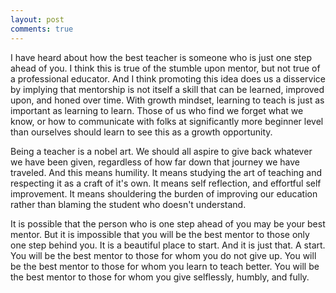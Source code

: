 ```yaml
---
layout: post
comments: true
---
```

I have heard about how the best teacher is someone who is just one step ahead of you. I think this is true of the stumble upon mentor, but not true of a professional educator. And I think promoting this idea does us a disservice by implying that mentorship is not itself a skill that can be learned, improved upon, and honed over time. With growth mindset, learning to teach is just as important as learning to learn. Those of us who find we forget what we know, or how to communicate with folks at significantly more beginner level than ourselves should learn to see this as a growth opportunity.

Being a teacher is a nobel art.  We should all aspire to give back whatever we have been given, regardless of how far down that journey we have traveled. And this means humility. It means studying the art of teaching and respecting it as a craft of it's own. It means self reflection, and effortful self improvement. It means shouldering the burden of improving our education rather than blaming the student who doesn't understand.

It is possible that the person who is one step ahead of you may be your best mentor. But it is impossible that you will be the best mentor to those only one step behind you. It is a beautiful place to start. And it is just that. A start. You will be the best mentor to those for whom you do not give up. You will be the best mentor to those for whom you learn to teach better. You will be the best mentor to those for whom you give selflessly, humbly, and fully.
